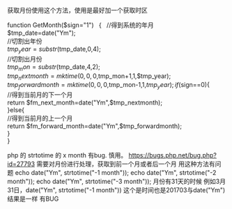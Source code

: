 
获取月份使用这个方法，使用是最好加一个获取时区

function GetMonth($sign="1")  
{  
     //得到系统的年月  
     $tmp_date=date("Ym");  
     //切割出年份  
     $tmp_year=substr($tmp_date,0,4);  
     //切割出月份  
     $tmp_mon =substr($tmp_date,4,2);  
     $tmp_nextmonth=mktime(0,0,0,$tmp_mon+1,1,$tmp_year);  
     $tmp_forwardmonth=mktime(0,0,0,$tmp_mon-1,1,$tmp_year);  
     if($sign==0){  
         //得到当前月的下一个月   
         return $fm_next_month=date("Ym",$tmp_nextmonth);          
     }else{  
         //得到当前月的上一个月   
         return $fm_forward_month=date("Ym",$tmp_forwardmonth);           
     }  
}


php  的 strtotime 的 x month 有bug. 慎用。
https://bugs.php.net/bug.php?id=27793
需要对月份进行处理，获取到前一个月或者后一个月
用这种方法有问题
echo date("Ym", strtotime("-1 month"));
echo date("Ym", strtotime("-2 month"));
echo date("Ym", strtotime("-3 month"));
月份有31天的时候
例如3月31日，date("Ym", strtotime("-1 month")) 这个是时间也是201703与date("Ym")结果是一样
有BUG
